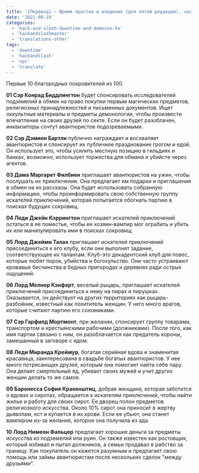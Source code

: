 ```yaml
---
title: '[Перевод] — Время простоя и владения (для пятой редакции), часть 3 — Сто благородных дворян (пока только 10)'
date: '2021-08-19'
categories:
  - 'hack-and-slash-downtime-and-demesne-5e'
  - 'hackandslashmaster'
  - 'translations-other'
tags:
  - 'downtime'
  - 'hackandslash'
  - 'npc'
  - 'translate'
---
```


Первые 10 благородных покровителей из 100.

**01 Сэр Конрад Биддлингтон** будет спонсировать исследователей подземелий в обмен на право покупки первым магических предметов, религиозных принадлежностей и письменных документов. Ищет оккультные материалы и предметы демонологии, чтобы произвести впечатление на своих друзей по секте. Если он будет разоблачен, инквизиторы сочтут авантюристов подозреваемыми.

**02 Сэр Дэмиен Бартли** публично награждает и восхваляет авантюристов и спонсирует их публичное празднование грогом и едой. Он использует это, чтобы усилить местную позицию в гильдиях и банках, возможно, использует торжества для обмана и убийств через агентов.

**03 Дама Маргарет Филбиен** приглашает авантюристов на ужин, чтобы послушать их приключения. Она предлагает им подарки и приглашения в обмен на их рассказы. Она будет использовать собранную информацию, чтобы проинформировать свою собственную группу искателей приключений, которая попытается обогнать партию в поисках будущих сокровищ.

**04 Леди Джейн Кэррингтон** приглашает искателей приключений остаться в ее поместье, чтобы ее хозяин-вампир мог ограбить и убить их или манипулировать ими в поисках сокровищ.

**05 Лорд Джейми Талах** приглашает искателей приключений присоединиться к его клубу, если они выполнят задание, соответствующее их талантам. Клуб-это декадентский клуб для повес, которые любят порок, убийства и богохульство. Они часто устраивают кровавые бесчинства в бедных пригородах и деревнях ради острых ощущений.

**06 Лорд Мелнор Кэнферт**, веселый рыцарь, приглашает искателей приключений присоединиться к нему на пирах и пирушках. Оказывается, он действует на других территориях как рыцарь-разбойник, известный как похититель женщин. У него много врагов, которые считают партию его союзниками.

**07 Сэр Гарфилд Мортмонт**, при желании, спонсирует группу товарами, транспортом и крестьянскими рабочими (должниками). После того, как имя партии связано с ним, он разоблачается как предатель короны, замешанный в заговоре с ядом.

**08 Леди Миранда Креймур**, богатая серийная вдова и знаменитая красавица, заинтересована в свадьбе богатых авантюристов. У нее много потрясающих друзей, которым она помогает найти себе пару. Она делает смертельный яд, убивает своих мужей и учит других женщин делать то же самое.

**09 Баронесса София Кракенштиц**, добрая женщина, которая заботится о вдовах и сиротах, обращается к искателям приключений, чтобы найти жилье и работу для своих сирот. Ее дворец полон предметов религиозного искусства. Около 10% сирот она приносит в жертву дьяволам, ест и купается в их крови. Если ее убьют, она станет вампиром из-за желания, которое она получила из ада.

**10 Лорд Нимеон Фальцер** предлагает хорошие деньги за предметы искусства из подземелий или руин. Он также известен как ростовщик, который избивал и пытал должников, а семьи продавал в рабство за границу. Как покупатель он кажется разумным и предлагает свою помощь или займы авантюристам после нескольких сделок "между друзьями".
